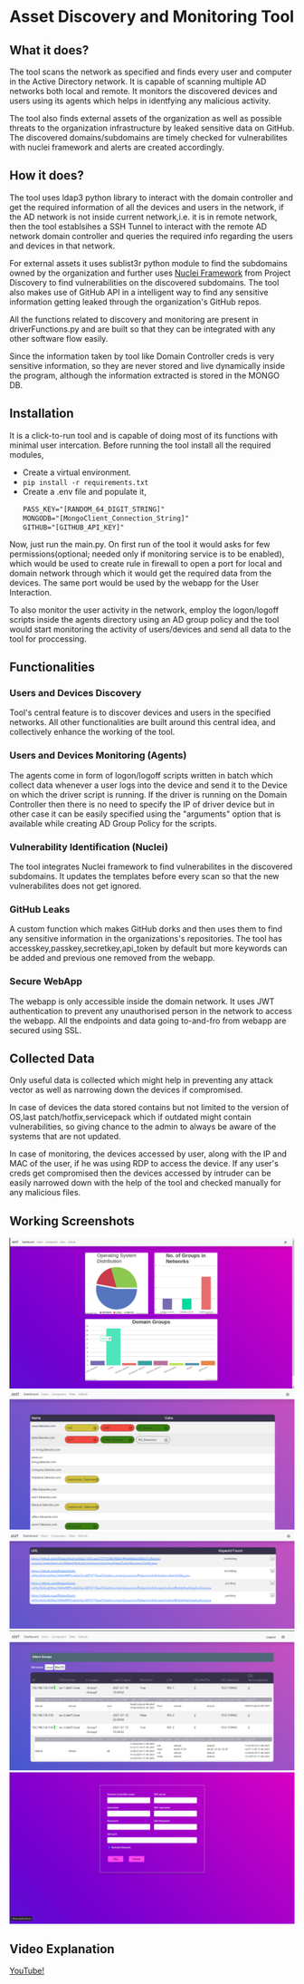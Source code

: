 # Asset Discovery and Monitoring Tool
## What it does?
The tool scans the network as specified and finds every user and computer in the Active Directory network. It is capable of scanning multiple AD networks both local and remote. It monitors the discovered devices and users using its agents which helps in identfying any malicious activity.


The tool also finds external assets of the organization as well as possible threats to the organization infrastructure by leaked sensitive data on GitHub. The discovered domains/subdomains are timely checked for vulnerabilites with nuclei framework and alerts are created accordingly.

## How it does?
The tool uses ldap3 python library to interact with the domain controller and get the required information of all the devices and users in the network, if the AD network is not inside current network,i.e. it is in remote network, then the tool establsihes a SSH Tunnel to interact with the remote AD network domain controller and queries the required info regarding the users and devices in that network.


For external assets it uses sublist3r python module to find the subdomains owned by the organization and further uses [Nuclei Framework](https://github.com/projectdiscovery/nuclei) from Project Discovery to find vulnerabilities on the discovered subdomains. The tool also makes use of GitHub API in a intelligent way to find any sensitive information getting leaked through the organization's GitHub repos.  

All the functions related to discovery and monitoring are present in driverFunctions.py and are built so that they can be integrated with any other software flow easily.

Since the information taken by tool like Domain Controller creds is very sensitive information, so they are never stored and live dynamically inside the program, although the information extracted is stored in the MONGO DB. 

## Installation
It is a click-to-run tool and is capable of doing most of its functions with minimal user intercation. Before running the tool install all the required modules,
*   Create a virtual environment. 
*   ```pip install -r requirements.txt```
*   Create a .env file and populate it,
    ```
    PASS_KEY="[RANDOM_64_DIGIT_STRING]"
    MONGODB="[MongoClient_Connection_String]"
    GITHUB="[GITHUB_API_KEY]"
    ```


Now, just run the main.py. On first run of the tool it would asks for few permissions(optional; needed only if monitoring service is to be enabled), which would be used to create rule in firewall to open a port for local and domain network through which it would get the required data from the devices. The same port would be used by the webapp for the User Interaction.


To also monitor the user activity in the network, employ the logon/logoff scripts inside the agents directory using an AD group policy and the tool would start monitoring the activity of users/devices and send all data to the tool for proccessing.

##  Functionalities
### Users and Devices Discovery
Tool's central feature is to discover devices and users in the specified networks. All other functionalities are built around this central idea, and collectively enhance the working of the tool.
### Users and Devices Monitoring (Agents)
The agents come in form of logon/logoff scripts written in batch which collect data whenever a user logs into the device and send it to the Device on which the driver script is running. If the driver is running on the Domain Controller then there is no need to specify the IP of driver device but in other case it can be easily specified using the "arguments" option that is available while creating AD Group Policy for the scripts.
### Vulnerability Identification (Nuclei)
The tool integrates Nuclei framework to find vulnerabilites in the discovered subdomains. It updates the templates before every scan so that the new vulnerabilites does not get ignored.
### GitHub Leaks
A custom function which makes GitHub dorks and then uses them to find any sensitive information in the organizations's repositories. The tool has accesskey,passkey,secretkey,api_token by default but more keywords can be added and previous one removed from the webapp.
### Secure WebApp
The webapp is only accessible inside the domain network. It uses JWT authentication to prevent any unauthorised person in the network to access the webapp. All the endpoints and data going to-and-fro from webapp are secured using SSL.

## Collected Data
Only useful data is collected which might help in preventing any attack vector as well as narrowing down the devices if compromised.


In case of devices the data stored contains but not limited to the version of OS,last patch/hotfix,servicepack which if outdated might contain vulnerabilities, so giving chance to the admin to always be aware of the systems that are not updated.

In case of monitoring, the devices accessed by user, along with the IP and MAC of the user, if he was using RDP to access the device. If any user's creds get compromised then the devices accessed by intruder can be easily narrowed down with the help of the tool and checked manually for any malicious files.
## Working Screenshots
![Dashboard](/Images/dashboard.png?raw=true)
![Sites](/Images/sites.png?raw=true)
![GitHub](/Images/github.png?raw=true)
![Computers](/Images/computers_monitor.png?raw=true)
![Info](/Images/info.png?raw=true)

## Video Explanation
[YouTube!](https://www.youtube.com/watch?v=Jy4RYCCsZeY)
